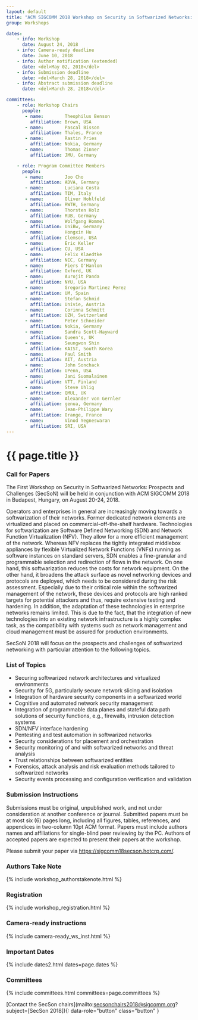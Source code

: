 ```yaml
---
layout: default
title: "ACM SIGCOMM 2018 Workshop on Security in Softwarized Networks: Prospects and Challenges (SecSoN 2018)"
group: Workshops

dates:
    - info: Workshop
      date: August 24, 2018
    - info: Camera-ready deadline
      date: June 10, 2018
    - info: Author notification (extended)
      date: <del>May 02, 2018</del>
    - info: Submission deadline
      date: <del>March 28, 2018</del>
    - info: Abstract submission deadline
      date: <del>March 28, 2018</del> 

committees:
    - role: Workshop Chairs
      people:
       - name:        Theophilus Benson
         affiliation: Brown, USA
       - name:        Pascal Bisson
         affiliation: Thales, France
       - name:        Rastin Pries
         affiliation: Nokia, Germany
       - name:        Thomas Zinner
         affiliation: JMU, Germany

    - role: Program Committee Members
      people:
       - name:        Joo Cho
         affiliation: ADVA, Germany         
       - name:        Luciana Costa
         affiliation: TIM, Italy  
       - name:        Oliver Hohlfeld
         affiliation: RWTH, Germany           
       - name:        Thorsten Holz
         affiliation: RUB, Germany         
       - name:        Wolfgang Hommel
         affiliation: UniBw, Germany         
       - name:        Hongxin Hu
         affiliation: Clemson, USA          
       - name:        Eric Keller
         affiliation: CU, USA         
       - name:        Felix Klaedtke
         affiliation: NEC, Germany 
       - name:        Piers O'Hanlon
         affiliation: Oxford, UK         
       - name:        Aurojit Panda
         affiliation: NYU, USA         
       - name:        Gregorio Martinez Perez
         affiliation: UM, Spain           
       - name:        Stefan Schmid
         affiliation: Univie, Austria       
       - name:        Corinna Schmitt
         affiliation: UZH, Switzerland
       - name:        Peter Schneider
         affiliation: Nokia, Germany         
       - name:        Sandra Scott-Hayward
         affiliation: Queen's, UK                          
       - name:        Seungwon Shin
         affiliation: KAIST, South Korea
       - name:        Paul Smith
         affiliation: AIT, Austria           
       - name:        John Sonchack
         affiliation: UPenn, USA            
       - name:        Jani Suomalainen
         affiliation: VTT, Finland 
       - name:        Steve Uhlig
         affiliation: QMUL, UK         
       - name:        Alexander von Gernler
         affiliation: genua, Germany         
       - name:        Jean-Philippe Wary
         affiliation: Orange, France                                  
       - name:        Vinod Yegneswaran
         affiliation: SRI, USA
---
```


# {{ page.title }}

### Call for Papers
The First Workshop on Security in Softwarized Networks: Prospects and Challenges (SecSoN) will be held in conjunction with ACM SIGCOMM 2018 in Budapest, Hungary, on August 20-24, 2018.

Operators and enterprises in general are increasingly moving towards a softwarization of their networks. Former dedicated network elements are virtualized and placed on commercial-off-the-shelf hardware. Technologies for softwarization are Software Defined Networking (SDN) and Network Function Virtualization (NFV). They allow for a more efficient management of the network. Whereas NFV replaces the tightly integrated middlebox appliances by flexible Virtualized Network Functions (VNFs) running as software instances on standard servers, SDN enables a fine-granular and programmable selection and redirection of flows in the network.
On one hand, this softwarization reduces the costs for network equipment. On the other hand, it broadens the attack surface as novel networking devices and protocols are deployed, which needs to be considered during the risk assessment. Especially due to their critical role within the softwarized management of the network, these devices and protocols are high ranked targets for potential attackers and thus, require extensive testing and hardening.
In addition, the adaptation of these technologies in enterprise networks remains limited. This is due to the fact, that the integration of new technologies into an existing network infrastructure is a highly complex task, as the compatibility with systems such as network management and cloud management must be assured for production environments.

SecSoN 2018 will focus on the prospects and challenges of softwarized networking with particular attention to the following topics.

### List of Topics
- Securing softwarized network architectures and virtualized environments
- Security for 5G, particularly secure network slicing and isolation
- Integration of hardware security components in a softwarized world
- Cognitive and automated network security management
- Integration of programmable data planes and stateful data path solutions  of security functions, e.g., firewalls, intrusion detection systems
- SDN/NFV interface hardening
- Pentesting and test automation in softwarized networks
- Security considerations for placement and orchestration
- Security monitoring of and with softwarized networks and threat analysis
- Trust relationships between softwarized entities
- Forensics, attack analysis and risk evaluation methods tailored to softwarized networks
- Security events processing and configuration verification and validation

### Submission Instructions
Submissions must be original, unpublished work, and not under consideration at another conference or journal. Submitted papers must be at most six (6) pages long, including all figures, tables, references, and appendices in two-column 10pt ACM format. Papers must include authors names and affiliations for single-blind peer reviewing by the PC. Authors of accepted papers are expected to present their papers at the workshop.

Please submit your paper via <a href="https://sigcomm18secson.hotcrp.com/">https://sigcomm18secson.hotcrp.com/</a>.

### Authors Take Note
{% include workshop_authorstakenote.html %}

### Registration
{% include workshop_registration.html %}

### Camera-ready instructions
{% include camera-ready_ws_inst.html %}



### <i class="fa fa-calendar"></i> Important Dates

{% include dates2.html dates=page.dates %}

### Committees

{% include committees.html committees=page.committees %}

[Contact the SecSon chairs](mailto:secsonchairs2018@sigcomm.org?subject=[SecSon 2018]){: data-role="button" class="button" }
